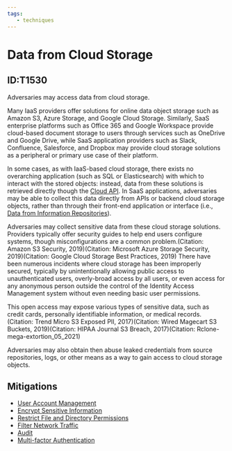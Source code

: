 ```yaml
---
tags:
   - techniques
---
```

# Data from Cloud Storage
## ID:T1530
Adversaries may access data from cloud storage.

Many IaaS providers offer solutions for online data object storage such as Amazon S3, Azure Storage, and Google Cloud Storage. Similarly, SaaS enterprise platforms such as Office 365 and Google Workspace provide cloud-based document storage to users through services such as OneDrive and Google Drive, while SaaS application providers such as Slack, Confluence, Salesforce, and Dropbox may provide cloud storage solutions as a peripheral or primary use case of their platform. 

In some cases, as with IaaS-based cloud storage, there exists no overarching application (such as SQL or Elasticsearch) with which to interact with the stored objects: instead, data from these solutions is retrieved directly though the [Cloud API](techniques/T1059/009). In SaaS applications, adversaries may be able to collect this data directly from APIs or backend cloud storage objects, rather than through their front-end application or interface (i.e., [Data from Information Repositories](techniques/T1213)). 

Adversaries may collect sensitive data from these cloud storage solutions. Providers typically offer security guides to help end users configure systems, though misconfigurations are a common problem.(Citation: Amazon S3 Security, 2019)(Citation: Microsoft Azure Storage Security, 2019)(Citation: Google Cloud Storage Best Practices, 2019) There have been numerous incidents where cloud storage has been improperly secured, typically by unintentionally allowing public access to unauthenticated users, overly-broad access by all users, or even access for any anonymous person outside the control of the Identity Access Management system without even needing basic user permissions.

This open access may expose various types of sensitive data, such as credit cards, personally identifiable information, or medical records.(Citation: Trend Micro S3 Exposed PII, 2017)(Citation: Wired Magecart S3 Buckets, 2019)(Citation: HIPAA Journal S3 Breach, 2017)(Citation: Rclone-mega-extortion_05_2021)

Adversaries may also obtain then abuse leaked credentials from source repositories, logs, or other means as a way to gain access to cloud storage objects.
## Mitigations
* [User Account Management](mitigations/M1018)
* [Encrypt Sensitive Information](mitigations/M1041)
* [Restrict File and Directory Permissions](mitigations/M1022)
* [Filter Network Traffic](mitigations/M1037)
* [Audit](mitigations/M1047)
* [Multi-factor Authentication](mitigations/M1032)
